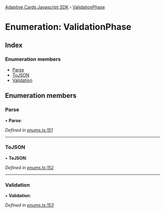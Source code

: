 [Adaptive Cards Javascript SDK](../README.md) › [ValidationPhase](validationphase.md)

# Enumeration: ValidationPhase

## Index

### Enumeration members

* [Parse](validationphase.md#parse)
* [ToJSON](validationphase.md#tojson)
* [Validation](validationphase.md#validation)

## Enumeration members

###  Parse

• **Parse**:

*Defined in [enums.ts:151](https://github.com/microsoft/AdaptiveCards/blob/8588bd5ad/source/nodejs/adaptivecards/src/enums.ts#L151)*

___

###  ToJSON

• **ToJSON**:

*Defined in [enums.ts:152](https://github.com/microsoft/AdaptiveCards/blob/8588bd5ad/source/nodejs/adaptivecards/src/enums.ts#L152)*

___

###  Validation

• **Validation**:

*Defined in [enums.ts:153](https://github.com/microsoft/AdaptiveCards/blob/8588bd5ad/source/nodejs/adaptivecards/src/enums.ts#L153)*
